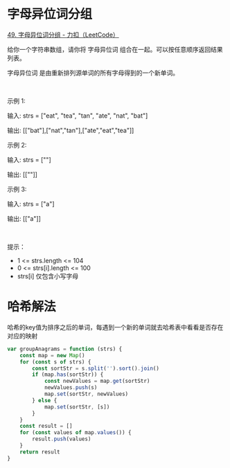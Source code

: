 # 字母异位词分组

[49. 字母异位词分组 - 力扣（LeetCode）](https://leetcode.cn/problems/group-anagrams/description/?envType=study-plan-v2&envId=top-100-liked)

给你一个字符串数组，请你将 字母异位词 组合在一起。可以按任意顺序返回结果列表。

字母异位词 是由重新排列源单词的所有字母得到的一个新单词。

 

示例 1:


输入: strs = ["eat", "tea", "tan", "ate", "nat", "bat"]

输出: [["bat"],["nat","tan"],["ate","eat","tea"]]

示例 2:


输入: strs = [""]

输出: [[""]]


示例 3:


输入: strs = ["a"]

输出: [["a"]]

 

提示：

 * 1 <= strs.length <= 104
 * 0 <= strs[i].length <= 100
 * strs[i] 仅包含小写字母

# 哈希解法

哈希的key值为排序之后的单词，每遇到一个新的单词就去哈希表中看看是否存在对应的映射

```js
var groupAnagrams = function (strs) {
    const map = new Map()
    for (const s of strs) {
        const sortStr = s.split('').sort().join()
        if (map.has(sortStr)) {
            const newValues = map.get(sortStr)
            newValues.push(s)
            map.set(sortStr, newValues)
        } else {
            map.set(sortStr, [s])
        }
    }
    const result = []
    for (const values of map.values()) {
        result.push(values)
    }
    return result
}

```